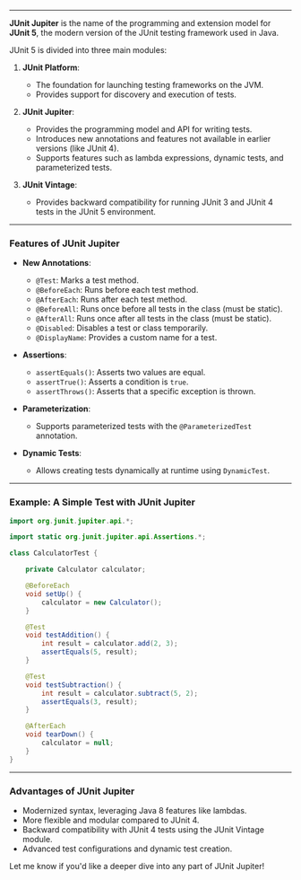 

---


**JUnit Jupiter** is the name of the programming and extension model for **JUnit 5**, the modern version of the JUnit testing framework used in Java.

JUnit 5 is divided into three main modules:

1. **JUnit Platform**:
    
    - The foundation for launching testing frameworks on the JVM.
    - Provides support for discovery and execution of tests.
2. **JUnit Jupiter**:
    
    - Provides the programming model and API for writing tests.
    - Introduces new annotations and features not available in earlier versions (like JUnit 4).
    - Supports features such as lambda expressions, dynamic tests, and parameterized tests.
3. **JUnit Vintage**:
    
    - Provides backward compatibility for running JUnit 3 and JUnit 4 tests in the JUnit 5 environment.

---

### **Features of JUnit Jupiter**

- **New Annotations**:
    
    - `@Test`: Marks a test method.
    - `@BeforeEach`: Runs before each test method.
    - `@AfterEach`: Runs after each test method.
    - `@BeforeAll`: Runs once before all tests in the class (must be static).
    - `@AfterAll`: Runs once after all tests in the class (must be static).
    - `@Disabled`: Disables a test or class temporarily.
    - `@DisplayName`: Provides a custom name for a test.
- **Assertions**:
    
    - `assertEquals()`: Asserts two values are equal.
    - `assertTrue()`: Asserts a condition is `true`.
    - `assertThrows()`: Asserts that a specific exception is thrown.
- **Parameterization**:
    
    - Supports parameterized tests with the `@ParameterizedTest` annotation.
- **Dynamic Tests**:
    
    - Allows creating tests dynamically at runtime using `DynamicTest`.

---

### **Example: A Simple Test with JUnit Jupiter**

```java
import org.junit.jupiter.api.*;

import static org.junit.jupiter.api.Assertions.*;

class CalculatorTest {

    private Calculator calculator;

    @BeforeEach
    void setUp() {
        calculator = new Calculator();
    }

    @Test
    void testAddition() {
        int result = calculator.add(2, 3);
        assertEquals(5, result);
    }

    @Test
    void testSubtraction() {
        int result = calculator.subtract(5, 2);
        assertEquals(3, result);
    }

    @AfterEach
    void tearDown() {
        calculator = null;
    }
}
```

---

### **Advantages of JUnit Jupiter**

- Modernized syntax, leveraging Java 8 features like lambdas.
- More flexible and modular compared to JUnit 4.
- Backward compatibility with JUnit 4 tests using the JUnit Vintage module.
- Advanced test configurations and dynamic test creation.

Let me know if you'd like a deeper dive into any part of JUnit Jupiter!